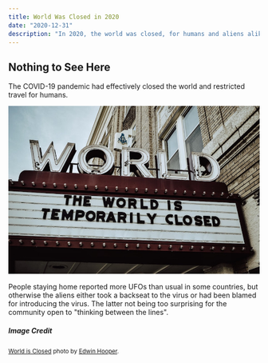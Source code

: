 ```yaml
---
title: World Was Closed in 2020
date: "2020-12-31"
description: "In 2020, the world was closed, for humans and aliens alike."
---
```


## Nothing to See Here

The COVID-19 pandemic had effectively closed the world and restricted travel for humans.

![world is closed sign](./world-closed.jpg)

People staying home reported more UFOs than usual in some countries, but otherwise the
aliens either took a backseat to the virus or had been blamed for introducing the virus.
The latter not being too surprising for the community open to "thinking between the lines".

##### Image Credit

<small>[World is Closed](https://unsplash.com/photos/Q8m8cLkryeo) photo by [Edwin Hooper](https://unsplash.com/@edwinhooper).</small>
